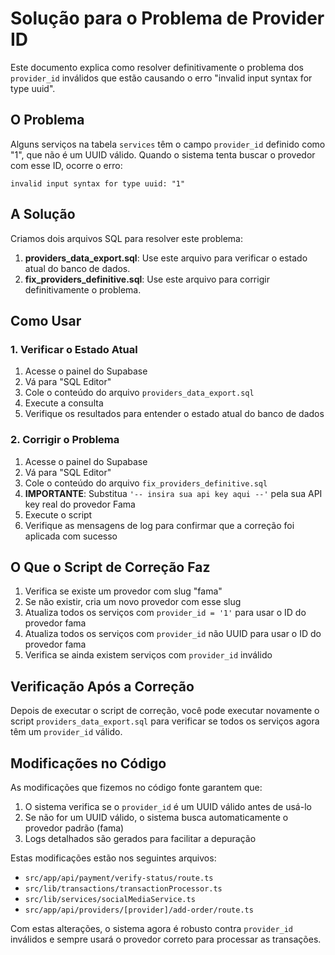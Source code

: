 # Solução para o Problema de Provider ID

Este documento explica como resolver definitivamente o problema dos `provider_id` inválidos que estão causando o erro "invalid input syntax for type uuid".

## O Problema

Alguns serviços na tabela `services` têm o campo `provider_id` definido como "1", que não é um UUID válido. Quando o sistema tenta buscar o provedor com esse ID, ocorre o erro:

```
invalid input syntax for type uuid: "1"
```

## A Solução

Criamos dois arquivos SQL para resolver este problema:

1. **providers_data_export.sql**: Use este arquivo para verificar o estado atual do banco de dados.
2. **fix_providers_definitive.sql**: Use este arquivo para corrigir definitivamente o problema.

## Como Usar

### 1. Verificar o Estado Atual

1. Acesse o painel do Supabase
2. Vá para "SQL Editor"
3. Cole o conteúdo do arquivo `providers_data_export.sql`
4. Execute a consulta
5. Verifique os resultados para entender o estado atual do banco de dados

### 2. Corrigir o Problema

1. Acesse o painel do Supabase
2. Vá para "SQL Editor"
3. Cole o conteúdo do arquivo `fix_providers_definitive.sql`
4. **IMPORTANTE**: Substitua `'-- insira sua api key aqui --'` pela sua API key real do provedor Fama
5. Execute o script
6. Verifique as mensagens de log para confirmar que a correção foi aplicada com sucesso

## O Que o Script de Correção Faz

1. Verifica se existe um provedor com slug "fama"
2. Se não existir, cria um novo provedor com esse slug
3. Atualiza todos os serviços com `provider_id = '1'` para usar o ID do provedor fama
4. Atualiza todos os serviços com `provider_id` não UUID para usar o ID do provedor fama
5. Verifica se ainda existem serviços com `provider_id` inválido

## Verificação Após a Correção

Depois de executar o script de correção, você pode executar novamente o script `providers_data_export.sql` para verificar se todos os serviços agora têm um `provider_id` válido.

## Modificações no Código

As modificações que fizemos no código fonte garantem que:

1. O sistema verifica se o `provider_id` é um UUID válido antes de usá-lo
2. Se não for um UUID válido, o sistema busca automaticamente o provedor padrão (fama)
3. Logs detalhados são gerados para facilitar a depuração

Estas modificações estão nos seguintes arquivos:

- `src/app/api/payment/verify-status/route.ts`
- `src/lib/transactions/transactionProcessor.ts`
- `src/lib/services/socialMediaService.ts`
- `src/app/api/providers/[provider]/add-order/route.ts`

Com estas alterações, o sistema agora é robusto contra `provider_id` inválidos e sempre usará o provedor correto para processar as transações.
